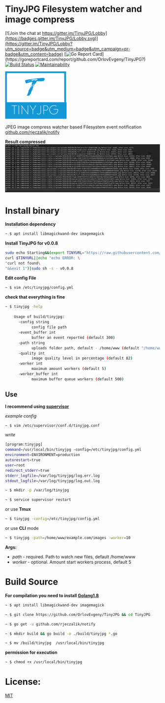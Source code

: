 # TinyJPG Filesystem watcher and image compress

[![Join the chat at https://gitter.im/TinyJPG/Lobby](https://badges.gitter.im/TinyJPG/Lobby.svg)](https://gitter.im/TinyJPG/Lobby?utm_source=badge&utm_medium=badge&utm_campaign=pr-badge&utm_content=badge)
[![Go Report Card](https://goreportcard.com/badge/github.com/OrlovEvgeny/TinyJPG?)](https://goreportcard.com/report/github.com/OrlovEvgeny/TinyJPG?)
[![Build Status](https://travis-ci.org/OrlovEvgeny/TinyJPG.svg?branch=master)](https://travis-ci.org/OrlovEvgeny/TinyJPG)
[![Maintainability](https://api.codeclimate.com/v1/badges/89f33892db95130c5b3a/maintainability)](https://codeclimate.com/github/OrlovEvgeny/TinyJPG/maintainability)


![screenshot](doc/logo.png "compress example")

JPEG image compress watcher based Filesystem event notification [github.com/rjeczalik/notify](https://github.com/rjeczalik/notify)


**Result compressed** 
![screenshot](doc/screen.png "compress example")
# Install binary

**Installation dependency**
```bash
~ $ apt install libmagickwand-dev imagemagick
```

**Install TinyJPG for v0.0.8**
````bash
sudo echo Starting&&(export TINYURL="https://raw.githubusercontent.com/OrlovEvgeny/TinyJPG/master/tinyjpg_install.sh"&&\
curl $TINYURL||echo "echo ERROR: \
"curl not found\
"&&exit 1")|sudo sh -s - v0.0.8
````

**Edit config File**
````bash
~ $ vim /etc/tinyjpg/config.yml
````


**check that everything is fine**
````bash
~ $ tinyjpg -help

    Usage of build/tinyjpg:
      -config string
            config file path
      -event_buffer int
            buffer an event reported (default 300)
      -path string
            uploads folder path, default - /home/www (default "/home/www")
      -quality int
            image quality level in percentage (default 82)
      -worker int
            maximum amount workers (default 5)
      -worker_buffer int
            maximum buffer queue workers (default 500)

````

## Use
**I recommend using [supervisor](http://blog.questionable.services/article/running-go-applications-in-the-background/)**

*example config*
```bash
~ $ vim /etc/supervisor/conf.d/tinyjpg.conf
```
*write*
```bash
[program:tinyjpg]
command=/usr/local/bin/tinyjpg -config=/etc/tinyjpg/config.yml
environment=ENVIRONMENT=production
autorestart=true
user=root
redirect_stderr=true
stderr_logfile=/var/log/tinyjpg/log.err.log
stdout_logfile=/var/log/tinyjpg/log.out.log
```

```bash
~ $ mkdir -p /var/log/tinyjpg
```

```bash
~ $ service supervisor restart
```

or use **Tmux**

```bash
~ $ tinyjpg -config=/etc/tinyjpg/config.yml
```


or use **CLI** mode
````bash
~ $ tinyjpg -path=/home/www/example.com/images -worker=10
````
**Args:**
* *path* - required. Path to watch new files, default /home/www
* *worker* - optional. Amount start workers process, default 5



# Build Source

**For compilation you need to install [Golang1.8](https://medium.com/@patdhlk/how-to-install-go-1-8-on-ubuntu-16-04-710967aa53c9)**

```bash
~ $ apt install libmagickwand-dev imagemagick
```

```bash
~ $ git clone https://github.com/OrlovEvgeny/TinyJPG && cd TinyJPG
```

```bash
~ $ go get -u github.com/rjeczalik/notify
```

```bash
~ $ mkdir build && go build -o ./build/tinyjpg *.go
```

```bash
~ $ mv /build/tinyjpg  /usr/local/bin/tinyjpg
```
**permission for execution**
````bash
~ $ chmod +x /usr/local/bin/tinyjpg
````

# License:

[MIT](LICENSE)
